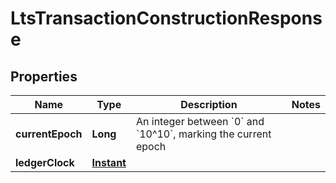 

# LtsTransactionConstructionResponse


## Properties

| Name | Type | Description | Notes |
|------------ | ------------- | ------------- | -------------|
|**currentEpoch** | **Long** | An integer between &#x60;0&#x60; and &#x60;10^10&#x60;, marking the current epoch |  |
|**ledgerClock** | [**Instant**](Instant.md) |  |  |



